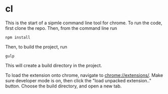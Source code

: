 # cl
This is the start of a sipmle command line tool for chrome. To run the code, first clone the repo. Then, from the command line run
```
npm install
```
Then, to build the project, run
```
gulp
```
This will create a build directory in the project. 

To load the extension onto chrome, navigate to [chrome://extensions/](chrome://extensions/).
Make sure developer mode is on, then click the "load unpacked extension.." button. 
Choose the build directory, and open a new tab.
